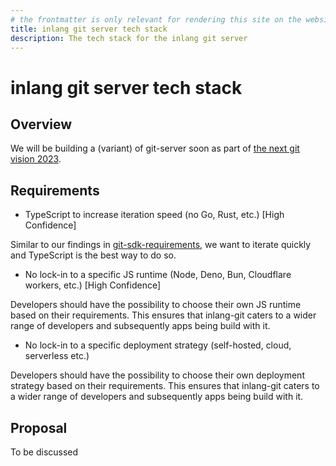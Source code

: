 ```yaml
---
# the frontmatter is only relevant for rendering this site on the website
title: inlang git server tech stack
description: The tech stack for the inlang git server
---
```


# inlang git server tech stack

## Overview

We will be building a (variant) of git-server soon as part of [the next git vision 2023](https://gist.github.com/araknast/d80f8b64b2777e42b49fd9e89e5a1b13).

## Requirements

- TypeScript to increase iteration speed (no Go, Rust, etc.) [High Confidence]

Similar to our findings in [git-sdk-requirements](../git-sdk-requirements/RFC.md), we want to iterate quickly and TypeScript is the best way to do so.

- No lock-in to a specific JS runtime (Node, Deno, Bun, Cloudflare workers, etc.) [High Confidence]

Developers should have the possibility to choose their own JS runtime based on their requirements. This ensures that inlang-git caters to a wider range of developers and subsequently apps being build with it.

- No lock-in to a specific deployment strategy (self-hosted, cloud, serverless etc.)

Developers should have the possibility to choose their own deployment strategy based on their requirements. This ensures that inlang-git caters to a wider range of developers and subsequently apps being build with it.

## Proposal

To be discussed
